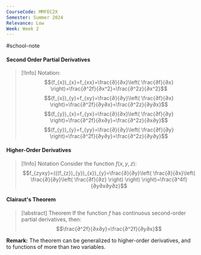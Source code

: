 ```yaml
---
CourseCode: MMFEC2X
Semester: Summer 2024
Relevance: Low
Week: Week 2
---
```

#school-note 
#### Second Order Partial Derivatives
>[!Info] Notation:
>$$(f_{x})_{x}=f_{xx}=\frac{∂}{∂x}\left( \frac{∂f}{∂x} \right)=\frac{∂^2f}{∂x^2}=\frac{∂^2z}{∂x^2}$$
>$$(f_{x})_{y}=f_{xy}=\frac{∂}{∂y}\left( \frac{∂f}{∂x} \right)=\frac{∂^2f}{∂y∂x}=\frac{∂^2z}{∂y∂x}$$
>$$(f_{y})_{x}=f_{yx}=\frac{∂}{∂x}\left( \frac{∂f}{∂y} \right)=\frac{∂^2f}{∂x∂y}=\frac{∂^2z}{∂x∂y}$$
>$$(f_{y})_{y}=f_{yy}=\frac{∂}{∂y}\left( \frac{∂f}{∂y} \right)=\frac{∂^2f}{∂y∂y}=\frac{∂^2z}{∂y∂y}$$

#### Higher-Order Derivatives
>[!Info] Notation
>Consider the function $f(x,y,z)$:
>$$f_{zyxy}=(((f_{z})_{y})_{x})_{y}=\frac{∂}{∂y}\left( \frac{∂}{∂x}\left( \frac{∂}{∂y}\left( \frac{∂f}{∂z} \right) \right) \right)=\frac{∂^4f}{∂y∂x∂y∂z}$$

#### Clairaut's Theorem
>[!abstract] Theorem
>If the function $f$ has continuous second-order partial derivatives, then:
>$$\frac{∂^2f}{∂x∂y}=\frac{∂^2f}{∂y∂x}$$

**Remark:** 
The theorem can be generalized to higher-order derivatives, and to functions of more than two variables.


